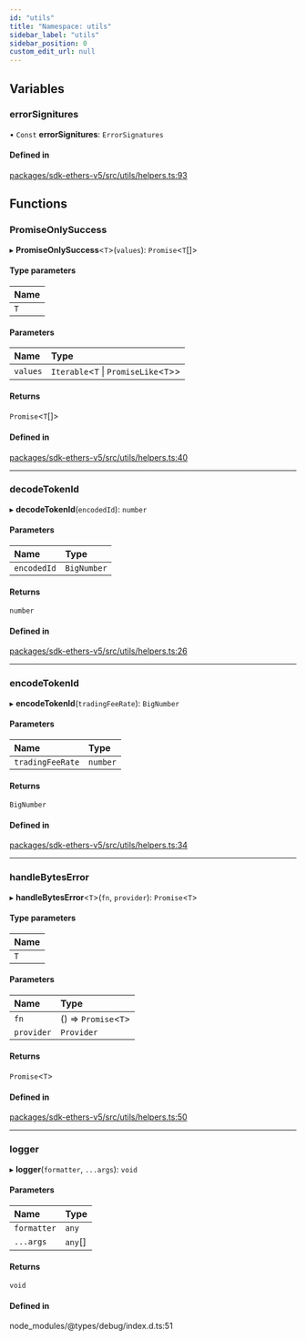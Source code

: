 ```yaml
---
id: "utils"
title: "Namespace: utils"
sidebar_label: "utils"
sidebar_position: 0
custom_edit_url: null
---
```


## Variables

### errorSignitures

• `Const` **errorSignitures**: `ErrorSignatures`

#### Defined in

[packages/sdk-ethers-v5/src/utils/helpers.ts:93](https://github.com/chromatic-protocol/sdk/blob/e121579/packages/sdk-ethers-v5/src/utils/helpers.ts#L93)

## Functions

### PromiseOnlySuccess

▸ **PromiseOnlySuccess**<`T`\>(`values`): `Promise`<`T`[]\>

#### Type parameters

| Name |
| :------ |
| `T` |

#### Parameters

| Name | Type |
| :------ | :------ |
| `values` | `Iterable`<`T` \| `PromiseLike`<`T`\>\> |

#### Returns

`Promise`<`T`[]\>

#### Defined in

[packages/sdk-ethers-v5/src/utils/helpers.ts:40](https://github.com/chromatic-protocol/sdk/blob/e121579/packages/sdk-ethers-v5/src/utils/helpers.ts#L40)

___

### decodeTokenId

▸ **decodeTokenId**(`encodedId`): `number`

#### Parameters

| Name | Type |
| :------ | :------ |
| `encodedId` | `BigNumber` |

#### Returns

`number`

#### Defined in

[packages/sdk-ethers-v5/src/utils/helpers.ts:26](https://github.com/chromatic-protocol/sdk/blob/e121579/packages/sdk-ethers-v5/src/utils/helpers.ts#L26)

___

### encodeTokenId

▸ **encodeTokenId**(`tradingFeeRate`): `BigNumber`

#### Parameters

| Name | Type |
| :------ | :------ |
| `tradingFeeRate` | `number` |

#### Returns

`BigNumber`

#### Defined in

[packages/sdk-ethers-v5/src/utils/helpers.ts:34](https://github.com/chromatic-protocol/sdk/blob/e121579/packages/sdk-ethers-v5/src/utils/helpers.ts#L34)

___

### handleBytesError

▸ **handleBytesError**<`T`\>(`fn`, `provider`): `Promise`<`T`\>

#### Type parameters

| Name |
| :------ |
| `T` |

#### Parameters

| Name | Type |
| :------ | :------ |
| `fn` | () => `Promise`<`T`\> |
| `provider` | `Provider` |

#### Returns

`Promise`<`T`\>

#### Defined in

[packages/sdk-ethers-v5/src/utils/helpers.ts:50](https://github.com/chromatic-protocol/sdk/blob/e121579/packages/sdk-ethers-v5/src/utils/helpers.ts#L50)

___

### logger

▸ **logger**(`formatter`, `...args`): `void`

#### Parameters

| Name | Type |
| :------ | :------ |
| `formatter` | `any` |
| `...args` | `any`[] |

#### Returns

`void`

#### Defined in

node_modules/@types/debug/index.d.ts:51
